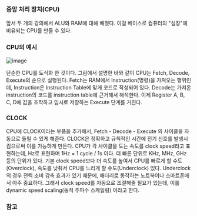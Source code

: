 ### 중앙 처리 장치(CPU)
앞서 두 개의 강의에서 ALU와 RAM에 대해 배웠다. 이걸 베이스로 컴퓨터의 "심장"에 비유되는 CPU를 만들 수 있다.

### CPU의 예시
![image](https://user-images.githubusercontent.com/88834958/132811113-053cfb3f-c1d3-4575-b1b8-2012172f2adf.png)

단순한 CPU를 도식화 한 것이다. 그림에서 설명한 바와 같이 CPU는 Fetch, Decode, Execute의 순으로 실행된다.
Fetch는 RAM에서 Instruction(명령)을 가져오는 행위인데, Instruction은 Instruction Table에 맞게 코드로 작성되어 있다. 
Decode는 가져온 instruction의 코드를 instruction table에 근거해서 해석한다. 
이제 Register A, B, C, D에 값을 조작하고 임시로 저장하는 Execute 단계를 거친다.

### CLOCK
CPU에 CLOCK이라는 부품을 추가해서, Fetch - Decode - Execute 의 사이클을 자동으로 돌릴 수 있게 해준다. CLOCK은 정확하고 규칙적인 시간에 전기 신호를 발생시킴으로써 이를 가능하게 만든다.
CPU가 각 사이클을 도는 속도를 clock speed라고 표현하는데, Hz로 표현하며 1Hz = 1 cycle / 1s 이다. 더 빠른 단위로 KHz, MHz, GHz 등의 단위가 있다.
기본 clock speed보다 더 속도를 높여서 CPU를 빠르게 할 수도(Overclock), 속도를 낮춰서 CPU를 느리게 할 수도(Underclock) 있다. Underclock의 경우 전력 소비 감축 효과가 있기 때문에, 배터리로
동작하는 노트북이나 스마트폰에서 아주 중요하다. 그래서 clock speed를 자동으로 조절해줄 필요가 있는데, 이를 dynamic speed scaling(동적 주파수 스케일링) 이라고 한다.

### 참고
